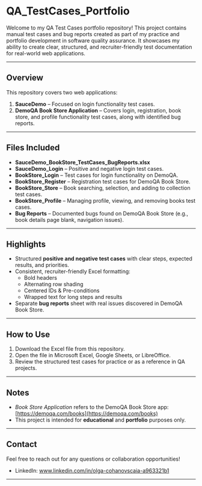 # QA_TestCases_Portfolio

Welcome to my QA Test Cases portfolio repository! This project contains manual test cases and bug reports created as part of my practice and portfolio development in software quality assurance. It showcases my ability to create clear, structured, and recruiter-friendly test documentation for real-world web applications.

---

## Overview

This repository covers two web applications:

1. **SauceDemo** – Focused on login functionality test cases.
2. **DemoQA Book Store Application** – Covers login, registration, book store, and profile functionality test cases, along with identified bug reports.

---

## Files Included

- **SauceDemo_BookStore_TestCases_BugReports.xlsx**  
- **SauceDemo_Login** – Positive and negative login test cases.  
- **BookStore_Login** – Test cases for login functionality on DemoQA.  
- **BookStore_Register** – Registration test cases for DemoQA Book Store.  
- **BookStore_Store** – Book searching, selection, and adding to collection test cases.  
- **BookStore_Profile** – Managing profile, viewing, and removing books test cases.  
- **Bug Reports** – Documented bugs found on DemoQA Book Store (e.g., book details page blank, navigation issues).

---

## Highlights

- Structured **positive and negative test cases** with clear steps, expected results, and priorities.  
- Consistent, recruiter-friendly Excel formatting:  
  - Bold headers  
  - Alternating row shading  
  - Centered IDs & Pre-conditions  
  - Wrapped text for long steps and results  
- Separate **bug reports** sheet with real issues discovered in DemoQA Book Store.

---

## How to Use

1. Download the Excel file from this repository.  
2. Open the file in Microsoft Excel, Google Sheets, or LibreOffice.  
3. Review the structured test cases for practice or as a reference in QA projects.

---

## Notes

- *Book Store Application* refers to the DemoQA Book Store app: [https://demoqa.com/books](https://demoqa.com/books)  
- This project is intended for **educational** and **portfolio** purposes only.

---

## Contact

Feel free to reach out for any questions or collaboration opportunities!

- LinkedIn: www.linkedin.com/in/olga-cohanovscaia-a963321b1

---

